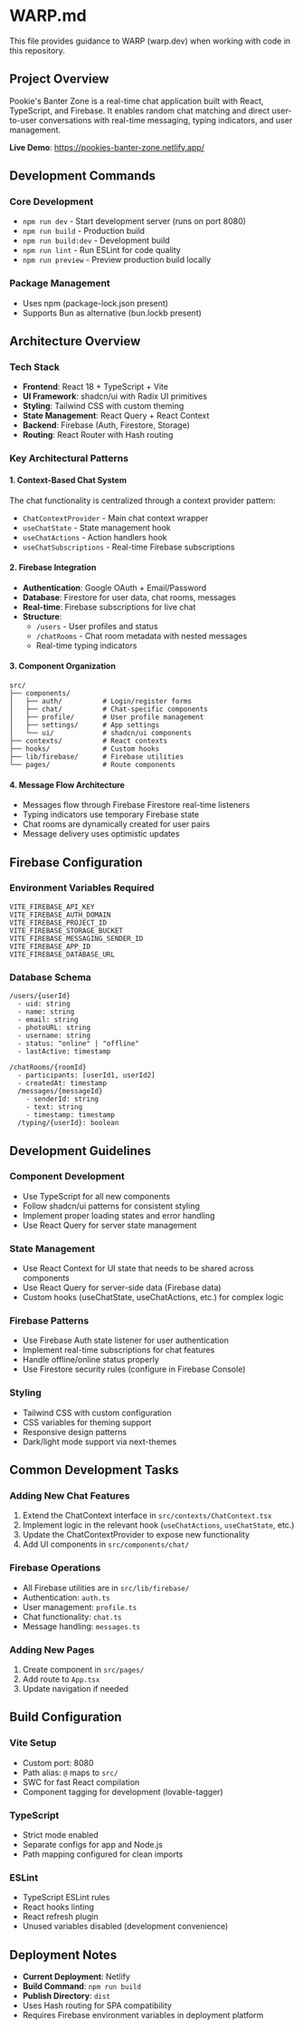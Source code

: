 # WARP.md

This file provides guidance to WARP (warp.dev) when working with code in this repository.

## Project Overview

Pookie's Banter Zone is a real-time chat application built with React, TypeScript, and Firebase. It enables random chat matching and direct user-to-user conversations with real-time messaging, typing indicators, and user management.

**Live Demo**: https://pookies-banter-zone.netlify.app/

## Development Commands

### Core Development
- `npm run dev` - Start development server (runs on port 8080)
- `npm run build` - Production build
- `npm run build:dev` - Development build
- `npm run lint` - Run ESLint for code quality
- `npm run preview` - Preview production build locally

### Package Management
- Uses npm (package-lock.json present)
- Supports Bun as alternative (bun.lockb present)

## Architecture Overview

### Tech Stack
- **Frontend**: React 18 + TypeScript + Vite
- **UI Framework**: shadcn/ui with Radix UI primitives
- **Styling**: Tailwind CSS with custom theming
- **State Management**: React Query + React Context
- **Backend**: Firebase (Auth, Firestore, Storage)
- **Routing**: React Router with Hash routing

### Key Architectural Patterns

#### 1. Context-Based Chat System
The chat functionality is centralized through a context provider pattern:
- `ChatContextProvider` - Main chat context wrapper
- `useChatState` - State management hook
- `useChatActions` - Action handlers hook  
- `useChatSubscriptions` - Real-time Firebase subscriptions

#### 2. Firebase Integration
- **Authentication**: Google OAuth + Email/Password
- **Database**: Firestore for user data, chat rooms, messages
- **Real-time**: Firebase subscriptions for live chat
- **Structure**: 
  - `/users` - User profiles and status
  - `/chatRooms` - Chat room metadata with nested messages
  - Real-time typing indicators

#### 3. Component Organization
```
src/
├── components/
│   ├── auth/          # Login/register forms
│   ├── chat/          # Chat-specific components
│   ├── profile/       # User profile management
│   ├── settings/      # App settings
│   └── ui/            # shadcn/ui components
├── contexts/          # React contexts
├── hooks/             # Custom hooks
├── lib/firebase/      # Firebase utilities
└── pages/             # Route components
```

#### 4. Message Flow Architecture
- Messages flow through Firebase Firestore real-time listeners
- Typing indicators use temporary Firebase state
- Chat rooms are dynamically created for user pairs
- Message delivery uses optimistic updates

## Firebase Configuration

### Environment Variables Required
```
VITE_FIREBASE_API_KEY
VITE_FIREBASE_AUTH_DOMAIN
VITE_FIREBASE_PROJECT_ID
VITE_FIREBASE_STORAGE_BUCKET
VITE_FIREBASE_MESSAGING_SENDER_ID
VITE_FIREBASE_APP_ID
VITE_FIREBASE_DATABASE_URL
```

### Database Schema
```
/users/{userId}
  - uid: string
  - name: string
  - email: string
  - photoURL: string
  - username: string
  - status: "online" | "offline"
  - lastActive: timestamp

/chatRooms/{roomId}
  - participants: [userId1, userId2]
  - createdAt: timestamp
  /messages/{messageId}
    - senderId: string
    - text: string
    - timestamp: timestamp
  /typing/{userId}: boolean
```

## Development Guidelines

### Component Development
- Use TypeScript for all new components
- Follow shadcn/ui patterns for consistent styling
- Implement proper loading states and error handling
- Use React Query for server state management

### State Management
- Use React Context for UI state that needs to be shared across components
- Use React Query for server-side data (Firebase data)
- Custom hooks (useChatState, useChatActions, etc.) for complex logic

### Firebase Patterns
- Use Firebase Auth state listener for user authentication
- Implement real-time subscriptions for chat features
- Handle offline/online status properly
- Use Firestore security rules (configure in Firebase Console)

### Styling
- Tailwind CSS with custom configuration
- CSS variables for theming support
- Responsive design patterns
- Dark/light mode support via next-themes

## Common Development Tasks

### Adding New Chat Features
1. Extend the ChatContext interface in `src/contexts/ChatContext.tsx`
2. Implement logic in the relevant hook (`useChatActions`, `useChatState`, etc.)
3. Update the ChatContextProvider to expose new functionality
4. Add UI components in `src/components/chat/`

### Firebase Operations
- All Firebase utilities are in `src/lib/firebase/`
- Authentication: `auth.ts`
- User management: `profile.ts`
- Chat functionality: `chat.ts`
- Message handling: `messages.ts`

### Adding New Pages
1. Create component in `src/pages/`
2. Add route to `App.tsx`
3. Update navigation if needed

## Build Configuration

### Vite Setup
- Custom port: 8080
- Path alias: `@` maps to `src/`
- SWC for fast React compilation
- Component tagging for development (lovable-tagger)

### TypeScript
- Strict mode enabled
- Separate configs for app and Node.js
- Path mapping configured for clean imports

### ESLint
- TypeScript ESLint rules
- React hooks linting
- React refresh plugin
- Unused variables disabled (development convenience)

## Deployment Notes

- **Current Deployment**: Netlify
- **Build Command**: `npm run build`
- **Publish Directory**: `dist`
- Uses Hash routing for SPA compatibility
- Requires Firebase environment variables in deployment platform
